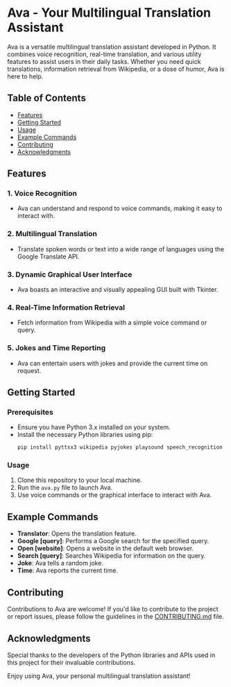# Ava - Your Multilingual Translation Assistant


Ava is a versatile multilingual translation assistant developed in Python. It combines voice recognition, real-time translation, and various utility features to assist users in their daily tasks. Whether you need quick translations, information retrieval from Wikipedia, or a dose of humor, Ava is here to help.

## Table of Contents
- [Features](#features)
- [Getting Started](#getting-started)
- [Usage](#usage)
- [Example Commands](#example-commands)
- [Contributing](#contributing)
- [Acknowledgments](#acknowledgments)

## Features

### 1. Voice Recognition
   - Ava can understand and respond to voice commands, making it easy to interact with.

### 2. Multilingual Translation
   - Translate spoken words or text into a wide range of languages using the Google Translate API.

### 3. Dynamic Graphical User Interface
   - Ava boasts an interactive and visually appealing GUI built with Tkinter.

### 4. Real-Time Information Retrieval
   - Fetch information from Wikipedia with a simple voice command or query.

### 5. Jokes and Time Reporting
   - Ava can entertain users with jokes and provide the current time on request.

## Getting Started

### Prerequisites
   - Ensure you have Python 3.x installed on your system.
   - Install the necessary Python libraries using pip:
     ```bash
     pip install pyttsx3 wikipedia pyjokes playsound speech_recognition googletrans gtts pillow tkinter
     ```

### Usage
   1. Clone this repository to your local machine.
   2. Run the `ava.py` file to launch Ava.
   3. Use voice commands or the graphical interface to interact with Ava.

## Example Commands

- **Translator**: Opens the translation feature.
- **Google [query]**: Performs a Google search for the specified query.
- **Open [website]**: Opens a website in the default web browser.
- **Search [query]**: Searches Wikipedia for information on the query.
- **Joke**: Ava tells a random joke.
- **Time**: Ava reports the current time.

## Contributing

Contributions to Ava are welcome! If you'd like to contribute to the project or report issues, please follow the guidelines in the [CONTRIBUTING.md](CONTRIBUTING.md) file.

## Acknowledgments

Special thanks to the developers of the Python libraries and APIs used in this project for their invaluable contributions.

Enjoy using Ava, your personal multilingual translation assistant!
